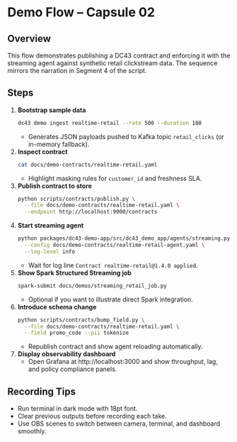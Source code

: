# Demo Flow – Capsule 02

## Overview
This flow demonstrates publishing a DC43 contract and enforcing it with the
streaming agent against synthetic retail clickstream data. The sequence mirrors
the narration in Segment 4 of the script.

## Steps
1. **Bootstrap sample data**
   ```bash
   dc43 demo ingest realtime-retail --rate 500 --duration 180
   ```
   - Generates JSON payloads pushed to Kafka topic `retail_clicks` (or in-memory
     fallback).
2. **Inspect contract**
   ```bash
   cat docs/demo-contracts/realtime-retail.yaml
   ```
   - Highlight masking rules for `customer_id` and freshness SLA.
3. **Publish contract to store**
   ```bash
   python scripts/contracts/publish.py \
     --file docs/demo-contracts/realtime-retail.yaml \
     --endpoint http://localhost:9000/contracts
   ```
4. **Start streaming agent**
   ```bash
   python packages/dc43-demo-app/src/dc43_demo_app/agents/streaming.py \
     --config docs/demo-contracts/realtime-retail-agent.yaml \
     --log-level info
   ```
   - Wait for log line `Contract realtime-retail@1.4.0 applied`.
5. **Show Spark Structured Streaming job**
   ```bash
   spark-submit docs/demos/streaming_retail_job.py
   ```
   - Optional if you want to illustrate direct Spark integration.
6. **Introduce schema change**
   ```bash
   python scripts/contracts/bump_field.py \
     --file docs/demo-contracts/realtime-retail.yaml \
     --field promo_code --pii tokenize
   ```
   - Republish contract and show agent reloading automatically.
7. **Display observability dashboard**
   - Open Grafana at http://localhost:3000 and show throughput, lag, and policy
     compliance panels.

## Recording Tips
- Run terminal in dark mode with 18pt font.
- Clear previous outputs before recording each take.
- Use OBS scenes to switch between camera, terminal, and dashboard smoothly.
